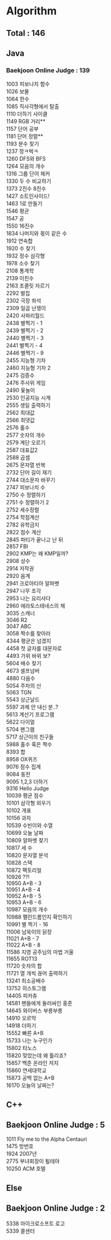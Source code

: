 # Algorithm

## Total : 146

## Java

### Baekjoon Online Judge : 139

1003 피보나치 함수   
1026 보물   
1064 한수   
1085 직사각형에서 탈출   
1110 더하기 사이클  
1149 RGB 거리**    
1157 단어 공부  
1181 단어 정렬**   
1193 분수 찾기   
1237 정ㅋ벅ㅋ  
1260 DFS와 BFS     
1264 모음의 개수     
1316 그룹 단어 체커    
1330 두 수 비교하기     
1373 2진수 8진수    
1427 소트인사이드!  
1463 1로 만들기  
1546 평균  
1547 공       
1550 16진수    
1834 나머지와 몫이 같은 수     
1912 연속합  
1920 수 찾기  
1932 정수 삼각형  
1978 소수 찾기   
2108 통계학    
2139 이친수  
2163 초콜릿 자르기   
2292 벌집  
2302 극장 좌석  
2309 일곱 난쟁이    
2420 사파리월드     
2438 별찍기 - 1  
2439 별찍기 - 2  
2440 별찍기 - 3  
2441 별찍기 - 4  
2446 별찍기 - 9  
2455 지능형 기차    
2460 지능형 기차 2    
2475 검증수     
2476 주사위 게임     
2490 윷놀이    
2530 인공지능 시계   
2555 생일 출력하기  
2562 최대값    
2566 최댓값    
2576 홀수   
2577 숫자의 개수  
2579 계단 오르기  
2587 대표값2     
2588 곱셈     
2675 문자열 반복   
2732 단어 길이 재기    
2744 대소문자 바꾸기    
2747 피보나치 수    
2750 수 정렬하기  
2751 수 정렬하기 2  
2752 세수정렬     
2754 학점계산     
2782 유학금지     
2822 점수 계산     
2845 파티가 끝나고 난 뒤      
2857 FBI      
2902 KMP는 왜 KMP일까?      
2908 상수     
2914 저작권       
2920 음계  
2941 크로아티아 알파벳     
2947 나무 조각     
2953 나는 요리사다    
2960 에라토스테네스의 체      
3035 스캐너      
3046 R2     
3047 ABC       
3058 짝수를 찾아라      
4344 평균은 넘겠지  
4458 첫 글자를 대문자로     
4493 가위 바위 보?          
5604 배수 찾기     
4673 셀프넘버     
4880 다음수      
5054 주차의 신     
5063 TGN      
5543 상근날드   
5597 과제 안 내신 분..?     
5613 계산기 프로그램     
5622 다이얼    
5704 팬그램      
5717 상근이의 친구들     
5988 홀수 혹은 짝수   
8393 합  
8958 OX퀴즈     
9076 점수 집계      
9084 동전  
9095 1,2,3 더하기  
9316 Hello Judge   
10039 평균 점수    
10101 삼각형 외우기     
10102 개표      
10156 과자    
10539 수빈이와 수열      
10699 오늘 날짜     
10809 알파벳 찾기  
10817 세 수   
10820 문자열 분석    
10828 스택    
10872 팩토리얼      
10926 ??!     
10950 A+B - 3   
10951 A+B - 4    
10952 A+B - 5   
10953 A+B - 6   
10987 모음의 개수     
10988 팰린드롬인지 확인하기     
10991 별 찍기 - 16     
11006 남욱이의 닭장     
11021 A+B - 7   
11022 A+B - 8     
11586 지영 공주님의 마법 거울      
11655 ROT13     
11720 숫자의 합    
11721 열 개씩 끊어 출력하기  
13241 최소공배수    
13752 히스토그램    
14405 피카츄   
14581 팬들에게 둘러싸인 홍준  
14645 와이버스 부릉부릉    
14910 오르막      
14918 더하기   
15552 빠른 A+B   
15733 나는 누구인가   
15802 타노스   
15820 맞았는데 왜 틀리죠?     
15857 백준 온라인 저지   
15860 연세대학교    
15873 공백 없는 A+B     
16170 오늘의 날짜는?      


## C++

## Baekjoon Online Judge : 5

1011 Fly me to the Alpha Centauri   
1475 방번호   
1924 2007년   
2775 부녀회장이 퇼테야   
10250 ACM 호텔

## Else

## Baekjoon Online Judge : 2

5338 마이크로소프트 로고   
5339 콜센터     

